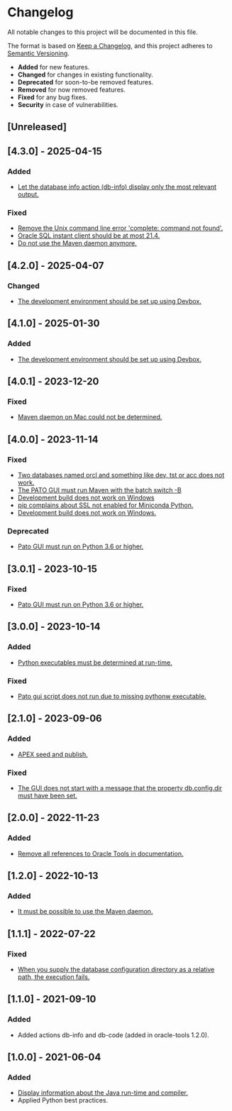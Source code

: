 # Changelog

All notable changes to this project will be documented in this file.

The format is based on [Keep a Changelog](https://keepachangelog.com/en/1.0.0/),
and this project adheres to [Semantic Versioning](https://semver.org/spec/v2.0.0.html).

- **Added** for new features.
- **Changed** for changes in existing functionality.
- **Deprecated** for soon-to-be removed features.
- **Removed** for now removed features.
- **Fixed** for any bug fixes.
- **Security** in case of vulnerabilities.

## [Unreleased]

## [4.3.0] - 2025-04-15

### Added

- [Let the database info action (db-info) display only the most relevant output.](https://github.com/paulissoft/pato-gui/issues/27)

### Fixed

- [Remove the Unix command line error 'complete: command not found'.](https://github.com/paulissoft/pato-gui/issues/25)
- [Oracle SQL instant client should be at most 21.4.](https://github.com/paulissoft/pato-gui/issues/24)
- [Do not use the Maven daemon anymore.](https://github.com/paulissoft/pato-gui/issues)

## [4.2.0] - 2025-04-07

### Changed

- [The development environment should be set up using Devbox.](https://github.com/paulissoft/pato-gui/issues/21)

## [4.1.0] - 2025-01-30

### Added

- [The development environment should be set up using Devbox.](https://github.com/paulissoft/pato-gui/issues/21)

## [4.0.1] - 2023-12-20

### Fixed

- [Maven daemon on Mac could not be determined.](https://github.com/paulissoft/pato-gui/issues/20)

## [4.0.0] - 2023-11-14

### Fixed

- [Two databases named orcl and something like dev, tst or acc does not work.](https://github.com/paulissoft/pato-gui/issues/18)
- [The PATO GUI must run Maven with the batch switch -B](https://github.com/paulissoft/pato-gui/issues/17)
- [Development build does not work on Windows](https://github.com/paulissoft/pato-gui/issues/15)
- [pip complains about SSL not enabled for Miniconda Python.](https://github.com/paulissoft/pato-gui/issues/14)
- [Development build does not work on Windows.](https://github.com/paulissoft/pato-gui/issues/15)

### Deprecated

- [Pato GUI must run on Python 3.6 or higher.](https://github.com/paulissoft/pato-gui/issues/13)

## [3.0.1] - 2023-10-15

### Fixed

- [Pato GUI must run on Python 3.6 or higher.](https://github.com/paulissoft/pato-gui/issues/13)

## [3.0.0] - 2023-10-14

### Added

- [Python executables must be determined at run-time.](https://github.com/paulissoft/pato-gui/issues/11)

### Fixed

- [Pato gui script does not run due to missing pythonw executable.](https://github.com/paulissoft/pato-gui/issues/10)

## [2.1.0] - 2023-09-06

### Added

- [APEX seed and publish.](https://github.com/paulissoft/oracle-tools/issues/107)

### Fixed

- [The GUI does not start with a message that the property db.config.dir must have been set.](https://github.com/paulissoft/pato-gui/issues/8)

## [2.0.0] - 2022-11-23

### Added

- [Remove all references to Oracle Tools in documentation.](https://github.com/paulissoft/pato-gui/issues/7)

## [1.2.0] - 2022-10-13

### Added

- [It must be possible to use the Maven daemon.](https://github.com/paulissoft/pato-gui/issues/6)

## [1.1.1] - 2022-07-22

### Fixed

- [When you supply the database configuration directory as a relative path, the execution fails.](https://github.com/paulissoft/pato-gui/issues/5)

## [1.1.0] - 2021-09-10

### Added

- Added actions db-info and db-code (added in oracle-tools 1.2.0).

## [1.0.0] - 2021-06-04

### Added

- [Display information about the Java run-time and compiler.](https://github.com/paulissoft/pato-gui/issues/3)
- Applied Python best practices.
